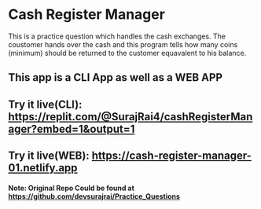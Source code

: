 # Cash Register Manager

This is a practice question which handles the cash exchanges. The coustomer hands over the cash and this program tells how many coins (minimum) should be returned to the customer equavalent to his balance.
## This app is a CLI App as well as a WEB APP

## Try it live(CLI): https://replit.com/@SurajRai4/cashRegisterManager?embed=1&output=1

## Try it live(WEB): https://cash-register-manager-01.netlify.app


#### Note: Original Repo Could be found at https://github.com/devsurajrai/Practice_Questions